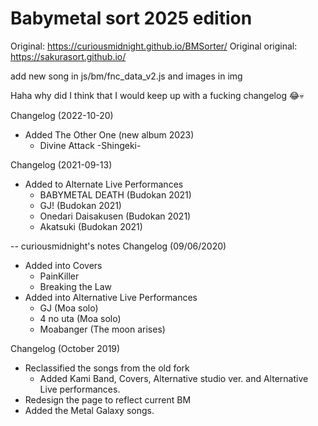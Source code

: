 # Babymetal sort 2025 edition

Original:
https://curiousmidnight.github.io/BMSorter/
Original original:
https://sakurasort.github.io/

add new song in js/bm/fnc_data_v2.js and images in img

Haha why did I think that I would keep up with a fucking changelog 😂💀

Changelog (2022-10-20)
- Added The Other One (new album 2023)
     - Divine Attack -Shingeki-

Changelog (2021-09-13)
- Added to Alternate Live Performances
     - BABYMETAL DEATH (Budokan 2021)
     - GJ! (Budokan 2021)
     - Onedari Daisakusen (Budokan 2021)
     - Akatsuki (Budokan 2021)

-- curiousmidnight's notes
Changelog (09/06/2020)
- Added into Covers
     - PainKiller
     - Breaking the Law
- Added into Alternative Live Performances
     - GJ (Moa solo)
     - 4 no uta (Moa solo)
     - Moabanger (The moon arises)
     
Changelog (October 2019)
- Reclassified the songs from the old fork
     - Added Kami Band, Covers, Alternative studio ver. and Alternative Live performances.
- Redesign the page to reflect current BM
- Added the Metal Galaxy songs.
